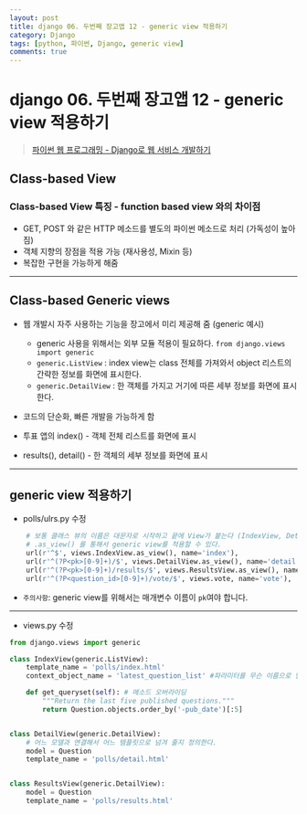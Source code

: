 ```yaml
---
layout: post
title: django 06. 두번째 장고앱 12 - generic view 적용하기
category: Django
tags: [python, 파이썬, Django, generic view]
comments: true
---
```

# django 06. 두번째 장고앱 12 - generic view 적용하기
> [파이썬 웹 프로그래밍 - Django로 웹 서비스 개발하기 ](https://www.inflearn.com/course/django-%ED%8C%8C%EC%9D%B4%EC%8D%AC-%EC%9E%A5%EA%B3%A0-%EA%B0%95%EC%A2%8C/)      

## Class-based View

### Class-based View 특징 - function based view 와의 차이점
- GET, POST 와 같은 HTTP 메소드를 별도의 파이썬 메소드로 처리 (가독성이 높아짐)
- 객체 지향의 장점을 적용 가능 (재사용성, Mixin 등)
- 복잡한 구현을 가능하게 해줌

---
## Class-based Generic views

- 웹 개발시 자주 사용하는 기능을 장고에서 미리 제공해 줌 (generic 예시)
  - generic 사용을 위해서는 외부 모듈 적용이 필요하다. `from django.views import generic`
  - `generic.ListView` : index view는 class 전체를 가져와서 object 리스트의 간략한 정보를 화면에 표시한다.
  - `generic.DetailView` : 한 객체를 가지고 거기에 따른 세부 정보를 화면에 표시한다.  

- 코드의 단순화, 빠른 개발을 가능하게 함
- 투표 앱의 index() - 객체 전체 리스트를 화면에 표시
- results(), detail() - 한 객체의 세부 정보를 화면에 표시

---
## generic view 적용하기
- polls/ulrs.py 수정
```python
    # 보통 클래스 뷰의 이름은 대문자로 시작하고 끝에 View가 붙는다 (IndexView, DetailView, ResultsView 등)
    # .as_view() 를 통해서 generic view를 적용할 수 있다.
    url(r'^$', views.IndexView.as_view(), name='index'),
    url(r'^(?P<pk>[0-9]+)/$', views.DetailView.as_view(), name='detail'),
    url(r'^(?P<pk>[0-9]+)/results/$', views.ResultsView.as_view(), name='results'),
    url(r'^(?P<question_id>[0-9]+)/vote/$', views.vote, name='vote'),
```
- `주의사항`: generic view를 위해서는 매개변수 이름이 `pk`여야 합니다.

---
- views.py 수정

```python
from django.views import generic

class IndexView(generic.ListView):
    template_name = 'polls/index.html'
    context_object_name = 'latest_question_list' #파라미터를 무슨 이름으로 넘길 것인가?

    def get_queryset(self): # 메소드 오버라이딩
        """Return the last five published questions."""
        return Question.objects.order_by('-pub_date')[:5]


class DetailView(generic.DetailView):
    # 어느 모델과 연결해서 어느 템플릿으로 넘겨 줄지 정의한다.
    model = Question
    template_name = 'polls/detail.html'


class ResultsView(generic.DetailView):
    model = Question
    template_name = 'polls/results.html'
```
